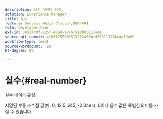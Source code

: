 ```yaml
---
description: 실수 데이터 유형.
solution: Experience Manager
title: 실수
feature: Dynamic Media Classic,SDK/API
role: Developer,User
exl-id: 04534c0f-12b7-4560-974b-918b081164ce
source-git-commit: 4f81f755789613222a66bed2961117604ae19e62
workflow-type: tm+mt
source-wordcount: '26'
ht-degree: 0%

---
```


# 실수{#real-number}

실수 데이터 유형.

서명된 부동 소수점 값(예: 0, 12.5, 245, -2.34e4). 0이나 음수 값은 특별한 의미를 가질 수 있습니다.
